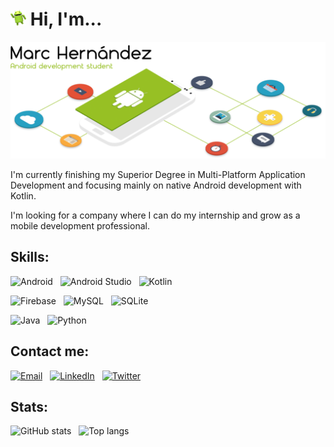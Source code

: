 <!-- Icon & intro -->
<h1 align="left">
  <picture>
    <source media="(prefers-color-scheme: dark)" srcset="./hi_android_robot.png" height="25">
    <img alt="" src="./hi_android_robot.png" height="25">
  </picture>
  Hi, I'm...
</h1>

<!-- Header picture -->
<picture>
  <source media="(prefers-color-scheme: dark)" srcset="./dark_mode_header.png">
  <img alt="Marc Hernández" src="./light_mode_header.png">
</picture>

<!-- Text only -->
I'm currently finishing my Superior Degree in Multi-Platform Application Development and focusing mainly on native Android development with Kotlin.

I'm looking for a company where I can do my internship and grow as a mobile development professional.

<!-- Skills -->
## Skills:
<div>
<!-- Android -->
<a>
  <picture>
    <source media="(prefers-color-scheme: dark)" srcset="https://img.shields.io/badge/-Android-333333?style=plastic&logo=android" height="22">
    <img alt="Android" src="https://img.shields.io/badge/-Android-333333?style=plastic&logo=android" height="22">
  </picture>
</a>
&nbsp;
<!-- Android Studio -->
<a>
  <picture>
    <source media="(prefers-color-scheme: dark)" srcset="https://img.shields.io/badge/-Android%20Studio-333333?style=plastic&logo=android-studio" height="22">
    <img alt="Android Studio" src="https://img.shields.io/badge/-Android%20Studio-333333?style=plastic&logo=android-studio" height="22">
  </picture>
</a>
&nbsp;
<!-- Kotlin -->
<a>
  <picture>
    <source media="(prefers-color-scheme: dark)" srcset="https://img.shields.io/badge/-Kotlin-333333?style=plastic&logo=kotlin" height="22">
    <img alt="Kotlin" src="https://img.shields.io/badge/-Kotlin-333333?style=plastic&logo=kotlin" height="22">
  </picture>
</a>
</div>
<p></p>
<div>
<!-- Firebase -->
<a>
  <picture>
    <source media="(prefers-color-scheme: dark)" srcset="https://img.shields.io/badge/-Firebase-333333?style=plastic&logo=firebase" height="22">
    <img alt="Firebase" src="https://img.shields.io/badge/-Firebase-333333?style=plastic&logo=firebase" height="22">
  </picture>
</a>
&nbsp;
<!-- MySQL -->
<a>
  <picture>
    <source media="(prefers-color-scheme: dark)" srcset="https://img.shields.io/badge/-MySQL-333333?style=plastic&logo=mysql" height="22">
    <img alt="MySQL" src="https://img.shields.io/badge/-MySQL-333333?style=plastic&logo=mysql" height="22">
  </picture>
</a>
&nbsp;
<!-- SQLite -->
<a>
  <picture>
    <source media="(prefers-color-scheme: dark)" srcset="https://img.shields.io/badge/-SQLite-333333?style=plastic&logo=sqlite" height="22">
    <img alt="SQLite" src="https://img.shields.io/badge/-SQLite-333333?style=plastic&logo=sqlite" height="22">
  </picture>
</a>
&nbsp;
</div>
<p></p>
<div>
<!-- Java -->
<a>
  <picture>
    <source media="(prefers-color-scheme: dark)" srcset="https://img.shields.io/badge/-Java-333333?style=plastic&logo=java" height="22">
    <img alt="Java" src="https://img.shields.io/badge/-Java-333333?style=plastic&logo=java" height="22">
  </picture>
</a>
&nbsp;
<!-- Python -->
<a>
  <picture>
    <source media="(prefers-color-scheme: dark)" srcset="https://img.shields.io/badge/-Python-333333?style=plastic&logo=python" height="22">
    <img alt="Python" src="https://img.shields.io/badge/-Python-333333?style=plastic&logo=python" height="22">
  </picture>
</a>
</div>

<!-- Contact me -->
## Contact me:
<p align="left">
<!-- Email -->
<a href="mailto:marc.hernandez.dev@gmail.com"><img alt="Email" src="https://img.shields.io/badge/Email-marc.hernandez.dev@gmail.com-informational?style=plastic&logo=gmail" height="21"></a>
&nbsp;
<!-- Linkedin -->
<a href="https://www.linkedin.com/in/marc-hernandez-armengod/"><img alt="LinkedIn" src="https://img.shields.io/badge/LinkedIn-Marc%20Hernández%20Armengod-informational?style=plastic&logo=linkedin" height="21"></a>
&nbsp;
<!-- Twitter -->
<a href="https://twitter.com/marchernandez83/"><img alt="Twitter" src="https://img.shields.io/badge/Twitter-@marchernandez83-informational?style=plastic&logo=twitter" height="21"></a>
</p>

<!-- Stats -->
## Stats:
<!-- GitHub stats - dark & clear -->
<a>
  <picture>
    <source media="(prefers-color-scheme: dark)" srcset="https://github-readme-stats.vercel.app/api?username=marchdz&show_icons=true&theme=github_dark_dimmed&rank_icon=github&hide=stars&bg_color=0d1117&text_color=FFFFFF">
    <img alt="GitHub stats" src="https://github-readme-stats.vercel.app/api?username=marchdz&show_icons=true&theme=default&rank_icon=github&hide=stars">
  </picture>
</a>
&nbsp;
<!-- Top langs - dark & clear -->
<a>
  <picture>
    <source media="(prefers-color-scheme: dark)" srcset="https://github-readme-stats.vercel.app/api/top-langs/?username=marchdz&layout=compact&theme=github_dark_dimmed&bg_color=0d1117&text_color=FFFFFF">
    <img alt="Top langs" src="https://github-readme-stats.vercel.app/api/top-langs/?username=marchdz&layout=compact&theme=default">
  </picture>
</a>
